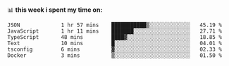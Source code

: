 📊 **this week i spent my time on:**
<!--START_SECTION:waka-->

```text
JSON             1 hr 57 mins    ███████████▒░░░░░░░░░░░░░   45.19 %
JavaScript       1 hr 11 mins    ███████░░░░░░░░░░░░░░░░░░   27.71 %
TypeScript       48 mins         ████▓░░░░░░░░░░░░░░░░░░░░   18.85 %
Text             10 mins         █░░░░░░░░░░░░░░░░░░░░░░░░   04.01 %
tsconfig         6 mins          ▓░░░░░░░░░░░░░░░░░░░░░░░░   02.33 %
Docker           3 mins          ▒░░░░░░░░░░░░░░░░░░░░░░░░   01.50 %
```

<!--END_SECTION:waka-->
